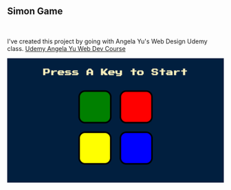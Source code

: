 ## Simon Game

<br>

I've created this project by going with Angela Yu's Web Design Udemy class. [Udemy Angela Yu Web Dev Course](https://www.udemy.com/course/the-complete-web-development-bootcamp/)

![](./screenshot.png)
